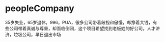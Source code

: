 # peopleCompany
35岁失业，65岁退休，996，PUA，很多公司带着歧视和傲慢，却挣着大钱，有些公司带着真诚与尊重，却面临倒闭，这个项目希望找到老板姓的好公司，人才济济，垃圾公司，早日退出市场
